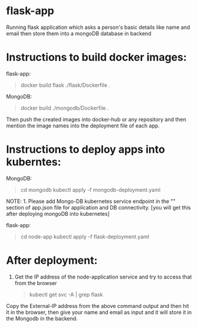 # flask-app
Running flask application which asks a person's basic details like name and email then store them into a mongoDB database in backend

# Instructions to build docker images:

flask-app:

> docker build flask ./flask/Dockerfile .

MongoDB:

> docker build ./mongodb/Dockerfile .

Then push the created images into docker-hub or any repository and then mention the image names into the deployment file of each app.

# Instructions to deploy apps into kuberntes:

MongoDB:

> cd mongodb
> kubectl apply -f mongodb-deployment.yaml

NOTE: 1. Please add Mongo-DB kubernetes service endpoint in the "<your-mongodb-url>" section of app.json file for 
    application and DB connectivity. [you will get this after deploying mongoDB into kubernetes]

flask-app:

> cd node-app
> kubectl apply -f flask-deployment.yaml

# After deployment:

1. Get the IP address of the node-application service and try to access that from the browser

   > kubectl get svc -A | grep flask

Copy the External-IP address from the above command output and then hit it in the browser, then give your name and email as input and it will store it in the Mongodb in the backend.
